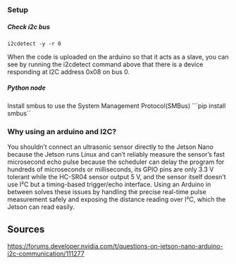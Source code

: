 ### Setup

##### Check i2c bus

```i2cdetect -y -r 0```

When the code is uploaded on the arduino so that it acts as a slave, you can see by running the i2cdetect command above that there is a device responding at I2C address 0x08 on bus 0.  

##### Python node

Install smbus to use the System Management Protocol(SMBus)
```pip install smbus``

### Why using an arduino and I2C?

You shouldn’t connect an ultrasonic sensor directly to the Jetson Nano because the Jetson runs Linux and can’t reliably measure the sensor’s fast microsecond echo pulse because the scheduler can delay the program for hundreds of microseconds or milliseconds, its GPIO pins are only 3.3 V tolerant while the HC-SR04 sensor output 5 V, and the sensor itself doesn’t use I²C but a timing-based trigger/echo interface. Using an Arduino in between solves these issues by handling the precise real-time pulse measurement safely and exposing the distance reading over I²C, which the Jetson can read easily.




## Sources

https://forums.developer.nvidia.com/t/questions-on-jetson-nano-arduino-i2c-communication/111277
